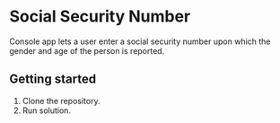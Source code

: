 # Social Security Number

Console app lets  a user enter a social security number 
upon which the gender and age of the person is  reported.

## Getting started 

1. Clone the repository.
2. Run solution. 